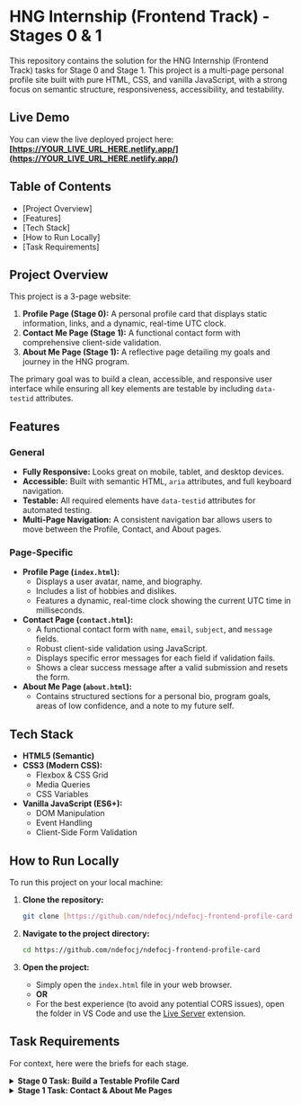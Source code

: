 # HNG Internship (Frontend Track) - Stages 0 & 1

This repository contains the solution for the HNG Internship (Frontend Track) tasks for Stage 0 and Stage 1. This project is a multi-page personal profile site built with pure HTML, CSS, and vanilla JavaScript, with a strong focus on semantic structure, responsiveness, accessibility, and testability.

##  Live Demo

You can view the live deployed project here:
**[https://YOUR_LIVE_URL_HERE.netlify.app/](https://YOUR_LIVE_URL_HERE.netlify.app/)**



## Table of Contents

-   [Project Overview]
-   [Features]
-   [Tech Stack]
-   [How to Run Locally]
-   [Task Requirements]


##  Project Overview

This project is a 3-page website:
1.  **Profile Page (Stage 0):** A personal profile card that displays static information, links, and a dynamic, real-time UTC clock.
2.  **Contact Me Page (Stage 1):** A functional contact form with comprehensive client-side validation.
3.  **About Me Page (Stage 1):** A reflective page detailing my goals and journey in the HNG program.

The primary goal was to build a clean, accessible, and responsive user interface while ensuring all key elements are testable by including `data-testid` attributes.


## Features

### General
* **Fully Responsive:** Looks great on mobile, tablet, and desktop devices.
* **Accessible:** Built with semantic HTML, `aria` attributes, and full keyboard navigation.
* **Testable:** All required elements have `data-testid` attributes for automated testing.
* **Multi-Page Navigation:** A consistent navigation bar allows users to move between the Profile, Contact, and About pages.

### Page-Specific
* **Profile Page (`index.html`):**
    * Displays a user avatar, name, and biography.
    * Includes a list of hobbies and dislikes.
    * Features a dynamic, real-time clock showing the current UTC time in milliseconds.
* **Contact Page (`contact.html`):**
    * A functional contact form with `name`, `email`, `subject`, and `message` fields.
    * Robust client-side validation using JavaScript.
    * Displays specific error messages for each field if validation fails.
    * Shows a clear success message after a valid submission and resets the form.
* **About Me Page (`about.html`):**
    * Contains structured sections for a personal bio, program goals, areas of low confidence, and a note to my future self.


## Tech Stack

* **HTML5 (Semantic)**
* **CSS3 (Modern CSS):**
    * Flexbox & CSS Grid
    * Media Queries
    * CSS Variables
* **Vanilla JavaScript (ES6+):**
    * DOM Manipulation
    * Event Handling
    * Client-Side Form Validation


## How to Run Locally

To run this project on your local machine:

1.  **Clone the repository:**
    ```bash
    git clone [https://github.com/ndefocj/ndefocj-frontend-profile-card](https://github.com/ndefocj/ndefocj-frontend-profile-card)
    ```

2.  **Navigate to the project directory:**
    ```bash
    cd https://github.com/ndefocj/ndefocj-frontend-profile-card
    ```

3.  **Open the project:**
    * Simply open the `index.html` file in your web browser.
    * **OR**
    * For the best experience (to avoid any potential CORS issues), open the folder in VS Code and use the [Live Server](https://marketplace.visualstudio.com/items?itemName=ritwickdey.LiveServer) extension.



##  Task Requirements

For context, here were the briefs for each stage.

<details>
  <summary><strong>Stage 0 Task: Build a Testable Profile Card</strong></summary>

  - **Content:** Profile card, Name, Biography, Current time (ms), Avatar, Social links, Hobbies list, Dislikes list.
  - **Testing:** All elements must include a `data-testid` attribute.
  - **Semantics:** Use `<article>`, `<header>`, `<h2>`, `<p>`, `<figure>`, `<img>`, `<nav>`, `<ul>`, `<section>`.
  - **Behavior:** Time must be accurate (`Date.now()`). Social links must open in a new tab.
  - **Responsiveness:** Must look good on mobile, tablet, and desktop.
</details>

<details>
  <summary><strong>Stage 1 Task: Contact & About Me Pages</strong></summary>
  
  - **General:** Must be a continuation of the Stage 0 task.
  - **Contact Us Page:**
    - **Fields:** Full name, Email, Subject, Message, Submit button.
    - **Validation:** All fields required, email must be valid, message >= 10 chars.
    - **Feedback:** Error messages for each field (`data-testid="test-contact-error-<field>"`), and a success message (`data-testid="test-contact-success"`).
    - **Accessibility:** All inputs must have `<label>`s and be linked with `aria-describedby` for errors.
  - **About Me Page:**
    - **Content:** Bio, Goals, Areas of low confidence, Note to future self, Extra thoughts.
    - **Structure:** Must use `<main>`, `<section>`, and proper headings.
    - **Testing:** All sections must have their respective `data-testid` attributes.
</details>